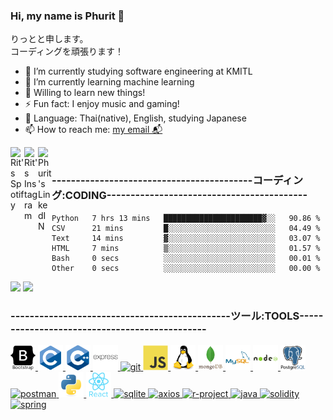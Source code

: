 ### Hi, my name is Phurit 👋
りっとと申します。<br/>
コーディングを頑張ります！

<ul>
  <li>🔭 I’m currently studying software engineering at KMITL </li>
  <li> 🌱 I’m currently learning machine learning </li>
  <li> 🤔 Willing to learn new things! </li>
  <li> ⚡ Fun fact: I enjoy music and gaming! </li>
 <li> 💬 Language: Thai(native), English, studying Japanese </li>
  <li> 📫 How to reach me: <a href="mailto:phuritwarapat@gmail.com?">my email 📬</a></li>
</ul>

<a href="https://open.spotify.com/user/35ju1yqmghqtucsvrde2zfvrm?si=e5119e6865564e64">
  <img align="left" alt="Rit's Spotify" width="22px" src="https://www.vectorlogo.zone/logos/spotify/spotify-tile.svg" />
</a>
<a href="https://www.instagram.com/rit.wrp/">
  <img align="left" alt="Rit's Instagram" width="22px" src="https://raw.githubusercontent.com/hussainweb/hussainweb/main/icons/instagram.png" />
</a>
<a href="https://www.linkedin.com/in/phurit-warapattanapong-022b69222/">
  <img align="left" alt="Phurit's LinkedIN" width="22px" src="https://raw.githubusercontent.com/peterthehan/peterthehan/master/assets/linkedin.svg" />
</a>
<br/>

### ------------------------------------------コーディング:CODING------------------------------------------
<!--START_SECTION:waka-->

```text
Python   7 hrs 13 mins   ██████████████████████▓░░   90.86 %
CSV      21 mins         █░░░░░░░░░░░░░░░░░░░░░░░░   04.49 %
Text     14 mins         ▓░░░░░░░░░░░░░░░░░░░░░░░░   03.07 %
HTML     7 mins          ▒░░░░░░░░░░░░░░░░░░░░░░░░   01.57 %
Bash     0 secs          ░░░░░░░░░░░░░░░░░░░░░░░░░   00.01 %
Other    0 secs          ░░░░░░░░░░░░░░░░░░░░░░░░░   00.00 %
```

<!--END_SECTION:waka-->
<p align= "left">
  <img height= "150" src="https://github-readme-stats.vercel.app/api?username=rit1217&theme=buefy&show_icons=true&include_all_commits=true" />
  <img height= "150" src="https://github-readme-stats.vercel.app/api/top-langs/?username=rit1217&layout=compact" />
</p>
<!-- <a href="https://github.com/rit1217/github-readme-stats">
  <img align="center" src="https://github-readme-stats.vercel.app/api/pin/?username=rit1217&repo=github-readme-stats" />
</a>
<a href="https://github.com/rit1217/convoychat">
  <img align="center" src="https://github-readme-stats.vercel.app/api/pin/?username=rit1217&repo=convoychat" />
</a> -->
 
 
 ### ----------------------------------------------ツール:TOOLS----------------------------------------------
<p align="left"> <a href="https://getbootstrap.com" target="_blank"> <img src="https://raw.githubusercontent.com/devicons/devicon/master/icons/bootstrap/bootstrap-plain-wordmark.svg" alt="bootstrap" width="40" height="40"/> </a> <a href="https://www.cprogramming.com/" target="_blank"> <img src="https://raw.githubusercontent.com/devicons/devicon/master/icons/c/c-original.svg" alt="c" width="40" height="40"/> </a> <a href="https://www.w3schools.com/cpp/" target="_blank"> <img src="https://raw.githubusercontent.com/devicons/devicon/master/icons/cplusplus/cplusplus-original.svg" alt="cplusplus" width="40" height="40"/> </a> <a href="https://expressjs.com" target="_blank"> <img src="https://raw.githubusercontent.com/devicons/devicon/master/icons/express/express-original-wordmark.svg" alt="express" width="40" height="40"/> </a> <a href="https://git-scm.com/" target="_blank"> <img src="https://www.vectorlogo.zone/logos/git-scm/git-scm-icon.svg" alt="git" width="40" height="40"/> </a> <a href="https://developer.mozilla.org/en-US/docs/Web/JavaScript" target="_blank"> <img src="https://raw.githubusercontent.com/devicons/devicon/master/icons/javascript/javascript-original.svg" alt="javascript" width="40" height="40"/> </a> <a href="https://www.linux.org/" target="_blank"> <img src="https://raw.githubusercontent.com/devicons/devicon/master/icons/linux/linux-original.svg" alt="linux" width="40" height="40"/> </a> <a href="https://www.mongodb.com/" target="_blank"> <img src="https://raw.githubusercontent.com/devicons/devicon/master/icons/mongodb/mongodb-original-wordmark.svg" alt="mongodb" width="40" height="40"/> </a> <a href="https://www.mysql.com/" target="_blank"> <img src="https://raw.githubusercontent.com/devicons/devicon/master/icons/mysql/mysql-original-wordmark.svg" alt="mysql" width="40" height="40"/> </a> <a href="https://nodejs.org" target="_blank"> <img src="https://raw.githubusercontent.com/devicons/devicon/master/icons/nodejs/nodejs-original-wordmark.svg" alt="nodejs" width="40" height="40"/> </a> <a href="https://www.postgresql.org" target="_blank"> <img src="https://raw.githubusercontent.com/devicons/devicon/master/icons/postgresql/postgresql-original-wordmark.svg" alt="postgresql" width="40" height="40"/> </a> <a href="https://postman.com" target="_blank"> <img src="https://www.vectorlogo.zone/logos/getpostman/getpostman-icon.svg" alt="postman" width="40" height="40"/> </a> <a href="https://www.python.org" target="_blank"> <img src="https://raw.githubusercontent.com/devicons/devicon/master/icons/python/python-original.svg" alt="python" width="40" height="40"/> </a> <a href="https://reactjs.org/" target="_blank"> <img src="https://raw.githubusercontent.com/devicons/devicon/master/icons/react/react-original-wordmark.svg" alt="react" width="40" height="40"/> </a> <a href="https://www.sqlite.org/" target="_blank"> <img src="https://www.vectorlogo.zone/logos/sqlite/sqlite-icon.svg" alt="sqlite" width="40" height="40"/> </a>  
<a href="https://github.com/axios/axios" target="_blank"> <img src="https://www.vectorlogo.zone/logos/axios/axios-icon.svg" alt="axios" width="40" height="40"/> </a> 
<a href="https://www.r-project.org/" target="_blank"> <img src="https://www.vectorlogo.zone/logos/r-project/r-project-icon.svg" alt="r-project" width="40" height="40"/> </a>
<a href="https://www.java.com/en/" target="_blank"> <img src="https://www.vectorlogo.zone/logos/java/java-icon.svg" alt="java" width="40" height="40"/> </a>
<a href="https://docs.soliditylang.org/en/v0.8.13/" target="_blank"> <img src="https://www.vectorlogo.zone/logos/ethereum/ethereum-icon.svg" alt="solidity" width="40" height="40"/> </a>
<a href="https://spring.io/" target="_blank"> <img src="https://www.vectorlogo.zone/logos/springio/springio-icon.svg" alt="spring" width="40" height="40"/> </a></p>
